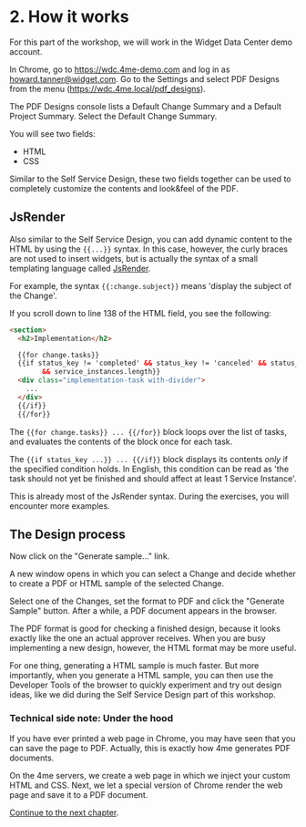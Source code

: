 # 2. How it works

For this part of the workshop, we will work in the Widget Data Center demo account.

In Chrome, go to https://wdc.4me-demo.com and log in as howard.tanner@widget.com.
Go to the Settings and select PDF Designs from the menu (https://wdc.4me.local/pdf_designs).

The PDF Designs console lists a Default Change Summary and a Default Project Summary. 
Select the Default Change Summary. 

You will see two fields:

* HTML
* CSS

Similar to the Self Service Design, these two fields together 
can be used to completely customize the contents and look&feel of the PDF.

## JsRender

Also similar to the Self Service Design, you can add dynamic content to the HTML 
by using the `{{...}}` syntax. In this case, however, the curly braces are not used to insert widgets,
but is actually the syntax of a small templating language called [JsRender](http://www.jsviews.com/#jsrapi).

For example, the syntax `{{:change.subject}}` means 'display the subject of the Change'.

If you scroll down to line 138 of the HTML field, you see the following:

``` html
<section>
  <h2>Implementation</h2>

  {{for change.tasks}}
  {{if status_key != 'completed' && status_key != 'canceled' && status_key != 'failed' 
        && service_instances.length}}
  <div class="implementation-task with-divider">
    ...
  </div>
  {{/if}}
  {{/for}}
``` 

The `{{for change.tasks}} ... {{/for}}` block loops over the list of tasks,
and evaluates the contents of the block once for each task.

The `{{if status_key ...}} ... {{/if}}` block displays its contents *only* if the specified condition holds.
In English, this condition can be read as 'the task should not yet be finished and should affect at least 1 Service Instance'.

This is already most of the JsRender syntax. During the exercises, you will encounter more examples.

## The Design process

Now click on the "Generate sample…" link.

A new window opens in which you can select a Change and decide whether to create a PDF or HTML sample of the selected Change.

Select one of the Changes, set the format to PDF and click the "Generate Sample" button.
After a while, a PDF document appears in the browser. 

The PDF format is good for checking a finished design, because it looks exactly like the one an actual approver receives.
When you are busy implementing a new design, however, the HTML format may be more useful.

For one thing, generating a HTML sample is much faster. But more importantly, when you generate a HTML sample, 
you can then use the Developer Tools of the browser to quickly experiment and try out design ideas, 
like we did during the Self Service Design part of this workshop.

### Technical side note: Under the hood

If you have ever printed a web page in Chrome, you may have seen that you can save the page to PDF.
Actually, this is exactly how 4me generates PDF documents. 

On the 4me servers, we create a web page in which we inject your custom HTML and CSS. 
Next, we let a special version of Chrome render the web page and save it to a PDF document.      

[Continue to the next chapter](3-using-jsrender.md).
